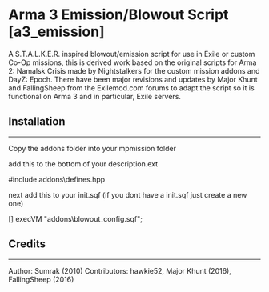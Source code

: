 Arma 3 Emission/Blowout Script [a3_emission]
=============
A S.T.A.L.K.E.R. inspired blowout/emission script for use in Exile or custom Co-Op missions, this is derived work based on the original scripts for Arma 2: Namalsk Crisis made by Nightstalkers for the custom mission addons and DayZ: Epoch.
There have been major revisions and updates by Major Khunt and FallingSheep from the Exilemod.com forums to adapt the script so it is functional on Arma 3 and in particular, Exile servers.


## Installation
--------------------------
Copy the addons folder into your mpmission folder

add this to the bottom of your description.ext

#include addons\defines.hpp

next add this to your init.sqf
(if you dont have a init.sqf just create a new one)

[] execVM "addons\blowout_config.sqf";


## Credits
--------------------------
Author: Sumrak (2010)
Contributors: hawkie52, Major Khunt (2016), FallingSheep (2016)



